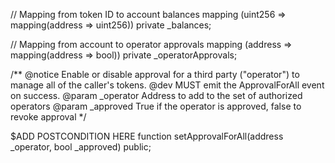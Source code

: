 // Mapping from token ID to account balances
mapping (uint256 => mapping(address => uint256)) private _balances;

// Mapping from account to operator approvals
mapping (address => mapping(address => bool)) private _operatorApprovals;

/**
    @notice Enable or disable approval for a third party ("operator") to manage all of the caller's tokens.
    @dev MUST emit the ApprovalForAll event on success.
    @param _operator  Address to add to the set of authorized operators
    @param _approved  True if the operator is approved, false to revoke approval
*/

$ADD POSTCONDITION HERE
function setApprovalForAll(address _operator, bool _approved) public;